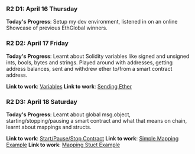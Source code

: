 ### R2 D1: April 16 Thursday

**Today's Progress**: Setup my dev environment, listened in on an online Showcase of previous EthGlobal winners. 


### R2 D2: April 17 Friday

**Today's Progress**: Learnt about Solidity variables like signed and unsigned ints, bools, bytes and strings. Played around with addresses, getting address balances, sent and withdrew ether to/from a smart contract address. 

**Link to work**: [Variables](https://github.com/saurabh/learning-Solidity/blob/master/1.Variables.sol)
**Link to work**: [Sending Ether](https://github.com/saurabh/learning-Solidity/blob/master/2.SendMoneyExample.sol)


### R2 D3: April 18 Saturday

**Today's Progress**: Learnt about global msg.object, starting/stopping/pausing a smart contract and what that means on chain, learnt about mappings and structs. 

**Link to work**: [Start/Pause/Stop Contract](https://github.com/saurabh/learning-Solidity/blob/master/3.StartStopUpdate.sol)
**Link to work**: [Simple Mapping Example](https://github.com/saurabh/learning-Solidity/blob/master/4.SimpleMappingExample.sol)
**Link to work**: [Mapping Stuct Example](https://github.com/saurabh/learning-Solidity/blob/master/5.MappingStructExample.sol)